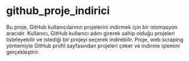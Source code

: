 # github_proje_indirici
Bu proje, GitHub kullanıcılarının projelerini indirmek için bir otomasyon aracıdır. Kullanıcı, GitHub kullanıcı adını girerek sahip olduğu projeleri listeleyebilir ve istediği bir projeyi seçerek indirebilir. Proje, web scraping yöntemiyle GitHub profil sayfasından projeleri çeker ve indirme işlemini gerçekleştirir.
